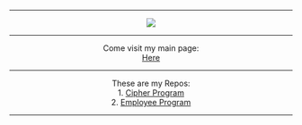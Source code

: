 <hr class="line">
<p align="center">
  <img src="https://media.giphy.com/media/ROyijmazFKRc4/giphy.gif">
</p>
<hr class="line">
<p align="center">
  <p1>Come visit my main page:</p1><br />
  <a href="https://solo.to/Yen">Here</a><br />
</p>
  <hr class="line">
 <p align="center">
  <p1>These are my Repos:</p1><br />
  <p1>1. </p1><a href="https://github.com/User25514/Cipher">Cipher Program</a><br />
  <p1>2. </p1><a href="https://github.com/User25514/Employee-Login">Employee Program</a><br />
</p>
<hr class="line">
